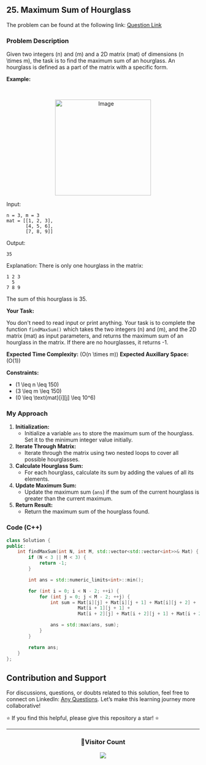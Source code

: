 ## 25. Maximum Sum of Hourglass

The problem can be found at the following link: [Question Link](https://www.geeksforgeeks.org/problems/maximum-sum-of-hour-glass3842/1)

### Problem Description

Given two integers \(n\) and \(m\) and a 2D matrix \(mat\) of dimensions \(n \times m\), the task is to find the maximum sum of an hourglass. An hourglass is defined as a part of the matrix with a specific form.

**Example:**

<br/>

<p align="center">
<img src="https://github.com/Hunterdii/GeeksforGeeks-POTD/assets/124852522/bde3ee29-900a-42ef-ba0e-9fbc72733332" alt="Image" width="250" />
</p>

Input:

```
n = 3, m = 3
mat = [[1, 2, 3],
       [4, 5, 6],
       [7, 8, 9]]
```

Output:

```
35
```

Explanation:
There is only one hourglass in the matrix:

```
1 2 3
  5
7 8 9
```

The sum of this hourglass is 35.

**Your Task:**

You don't need to read input or print anything. Your task is to complete the function `findMaxSum()` which takes the two integers \(n\) and \(m\), and the 2D matrix \(mat\) as input parameters, and returns the maximum sum of an hourglass in the matrix. If there are no hourglasses, it returns -1.

**Expected Time Complexity:** \(O(n \times m)\)
**Expected Auxillary Space:** \(O(1)\)

**Constraints:**

- \(1 \leq n \leq 150\)
- \(3 \leq m \leq 150\)
- \(0 \leq \text{mat}[i][j] \leq 10^6\)

### My Approach

1. **Initialization:**
   - Initialize a variable `ans` to store the maximum sum of the hourglass. Set it to the minimum integer value initially.
2. **Iterate Through Matrix:**
   - Iterate through the matrix using two nested loops to cover all possible hourglasses.
3. **Calculate Hourglass Sum:**
   - For each hourglass, calculate its sum by adding the values of all its elements.
4. **Update Maximum Sum:**
   - Update the maximum sum (`ans`) if the sum of the current hourglass is greater than the current maximum.
5. **Return Result:**
   - Return the maximum sum of the hourglass found.

### Code (C++)

```cpp
class Solution {
public:
    int findMaxSum(int N, int M, std::vector<std::vector<int>>& Mat) {
        if (N < 3 || M < 3) {
            return -1;
        }

        int ans = std::numeric_limits<int>::min();

        for (int i = 0; i < N - 2; ++i) {
            for (int j = 0; j < M - 2; ++j) {
                int sum = Mat[i][j] + Mat[i][j + 1] + Mat[i][j + 2] +
                          Mat[i + 1][j + 1] +
                          Mat[i + 2][j] + Mat[i + 2][j + 1] + Mat[i + 2][j + 2];

                ans = std::max(ans, sum);
            }
        }

        return ans;
    }
};
```

## Contribution and Support

For discussions, questions, or doubts related to this solution, feel free to connect on LinkedIn: [Any Questions](https://www.linkedin.com/in/patel-hetkumar-sandipbhai-8b110525a/). Let’s make this learning journey more collaborative!

⭐ If you find this helpful, please give this repository a star! ⭐

---

<div align="center">
  <h3><b>📍Visitor Count</b></h3>
</div>

<p align="center">
  <img src="https://profile-counter.glitch.me/Hunterdii/count.svg" />
</p>

